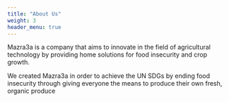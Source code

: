 ```yaml
---
title: "About Us"
weight: 3
header_menu: true
---
```


Mazra3a is a company that aims to innovate in the field of agricultural technology by providing home solutions for food insecurity and crop growth.

We created Mazra3a in order to achieve the UN SDGs by ending food insecurity through giving everyone the means to produce their own fresh, organic produce